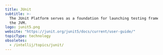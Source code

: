 ```yaml
---
title: JUnit
subtitle: >-
  The JUnit Platform serves as a foundation for launching testing frameworks on
  the JVM.
logo: junit5.png
website: "https://junit.org/junit5/docs/current/user-guide/"
topicType: technology
obsoletes:
  - /intellij/topics/junit/
---
```

